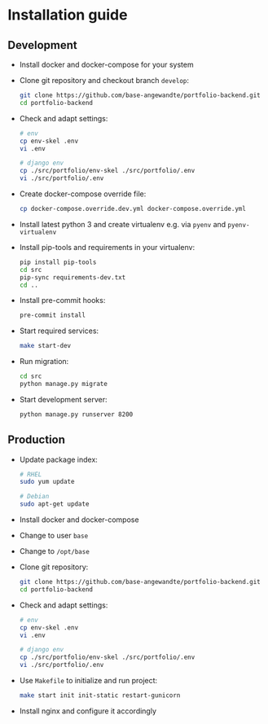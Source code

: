# Installation guide

## Development

* Install docker and docker-compose for your system

* Clone git repository and checkout branch `develop`:

    ```bash
    git clone https://github.com/base-angewandte/portfolio-backend.git
    cd portfolio-backend
    ```

* Check and adapt settings:

    ```bash
    # env
    cp env-skel .env
    vi .env
    
    # django env
    cp ./src/portfolio/env-skel ./src/portfolio/.env
    vi ./src/portfolio/.env
    ```

* Create docker-compose override file:

    ```bash
    cp docker-compose.override.dev.yml docker-compose.override.yml
    ```

* Install latest python 3 and create virtualenv e.g. via `pyenv` and `pyenv-virtualenv`

* Install pip-tools and requirements in your virtualenv:

    ```bash
    pip install pip-tools
    cd src
    pip-sync requirements-dev.txt
    cd ..
    ```

* Install pre-commit hooks:

    ```bash
    pre-commit install
    ```

* Start required services:

    ```bash
    make start-dev
    ```
    
* Run migration:

    ```bash
    cd src
    python manage.py migrate
    ```

* Start development server:

    ```bash
    python manage.py runserver 8200
    ```


## Production

* Update package index:

    ```bash
    # RHEL
    sudo yum update

    # Debian
    sudo apt-get update
    ```

* Install docker and docker-compose

* Change to user `base`

* Change to `/opt/base`

* Clone git repository:

    ```bash
    git clone https://github.com/base-angewandte/portfolio-backend.git
    cd portfolio-backend
    ```

* Check and adapt settings:

    ```bash
    # env
    cp env-skel .env
    vi .env
    
    # django env
    cp ./src/portfolio/env-skel ./src/portfolio/.env
    vi ./src/portfolio/.env
    ```

* Use `Makefile` to initialize and run project:

    ```bash
    make start init init-static restart-gunicorn
    ```

* Install nginx and configure it accordingly
